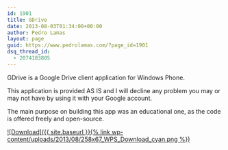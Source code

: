 ```yaml
---
id: 1901
title: GDrive
date: 2013-08-03T01:34:00+00:00
author: Pedro Lamas
layout: page
guid: https://www.pedrolamas.com/?page_id=1901
dsq_thread_id:
  - 2074183805
---
```

GDrive is a Google Drive client application for Windows Phone.

This application is provided AS IS and I will decline any problem you may or may not have by using it with your Google account.

The main purpose on building this app was an educational one, as the code is offered freely and open-source.

[![Download]({{ site.baseurl }}{% link wp-content/uploads/2013/08/258x67_WPS_Download_cyan.png %})](http://windowsphone.com/s?appid=c945c809-5e5d-4db3-b4c9-70c8cebd5235)